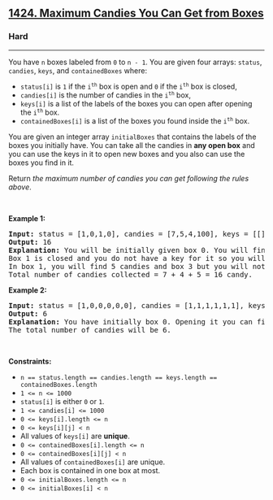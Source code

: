 <h2><a href="https://leetcode.com/problems/maximum-candies-you-can-get-from-boxes/description/?difficulty=EASY&page=1">1424. Maximum Candies You Can Get from Boxes</a></h2><h3>Hard</h3><hr><p>You have <code>n</code> boxes labeled from <code>0</code> to <code>n - 1</code>. You are given four arrays: <code>status</code>, <code>candies</code>, <code>keys</code>, and <code>containedBoxes</code> where:</p>

<ul>
	<li><code>status[i]</code> is <code>1</code> if the <code>i<sup>th</sup></code> box is open and <code>0</code> if the <code>i<sup>th</sup></code> box is closed,</li>
	<li><code>candies[i]</code> is the number of candies in the <code>i<sup>th</sup></code> box,</li>
	<li><code>keys[i]</code> is a list of the labels of the boxes you can open after opening the <code>i<sup>th</sup></code> box.</li>
	<li><code>containedBoxes[i]</code> is a list of the boxes you found inside the <code>i<sup>th</sup></code> box.</li>
</ul>

<p>You are given an integer array <code>initialBoxes</code> that contains the labels of the boxes you initially have. You can take all the candies in <strong>any open box</strong> and you can use the keys in it to open new boxes and you also can use the boxes you find in it.</p>

<p>Return <em>the maximum number of candies you can get following the rules above</em>.</p>

<p>&nbsp;</p>
<p><strong class="example">Example 1:</strong></p>

<pre>
<strong>Input:</strong> status = [1,0,1,0], candies = [7,5,4,100], keys = [[],[],[1],[]], containedBoxes = [[1,2],[3],[],[]], initialBoxes = [0]
<strong>Output:</strong> 16
<strong>Explanation:</strong> You will be initially given box 0. You will find 7 candies in it and boxes 1 and 2.
Box 1 is closed and you do not have a key for it so you will open box 2. You will find 4 candies and a key to box 1 in box 2.
In box 1, you will find 5 candies and box 3 but you will not find a key to box 3 so box 3 will remain closed.
Total number of candies collected = 7 + 4 + 5 = 16 candy.
</pre>

<p><strong class="example">Example 2:</strong></p>

<pre>
<strong>Input:</strong> status = [1,0,0,0,0,0], candies = [1,1,1,1,1,1], keys = [[1,2,3,4,5],[],[],[],[],[]], containedBoxes = [[1,2,3,4,5],[],[],[],[],[]], initialBoxes = [0]
<strong>Output:</strong> 6
<strong>Explanation:</strong> You have initially box 0. Opening it you can find boxes 1,2,3,4 and 5 and their keys.
The total number of candies will be 6.
</pre>

<p>&nbsp;</p>
<p><strong>Constraints:</strong></p>

<ul>
	<li><code>n == status.length == candies.length == keys.length == containedBoxes.length</code></li>
	<li><code>1 &lt;= n &lt;= 1000</code></li>
	<li><code>status[i]</code> is either <code>0</code> or <code>1</code>.</li>
	<li><code>1 &lt;= candies[i] &lt;= 1000</code></li>
	<li><code>0 &lt;= keys[i].length &lt;= n</code></li>
	<li><code>0 &lt;= keys[i][j] &lt; n</code></li>
	<li>All values of <code>keys[i]</code> are <strong>unique</strong>.</li>
	<li><code>0 &lt;= containedBoxes[i].length &lt;= n</code></li>
	<li><code>0 &lt;= containedBoxes[i][j] &lt; n</code></li>
	<li>All values of <code>containedBoxes[i]</code> are unique.</li>
	<li>Each box is contained in one box at most.</li>
	<li><code>0 &lt;= initialBoxes.length &lt;= n</code></li>
	<li><code>0 &lt;= initialBoxes[i] &lt; n</code></li>
</ul>

